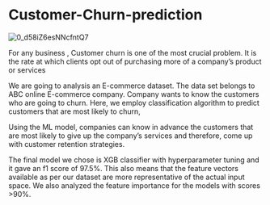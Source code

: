 # Customer-Churn-prediction
![0_d58iZ6esNNcfntQ7](https://user-images.githubusercontent.com/107294232/212125645-5784770b-a930-4edb-9d62-127e00765c44.jpg)

For any business , Customer churn is one of the most crucial problem. 
It is the rate at which clients opt out of purchasing more of a company’s product or services

We are going to analysis an E-commerce dataset. The data set belongs to ABC online E-commerce company. 
Company wants to know the customers who are going to churn. Here, 
we employ classification algorithm to predict customers that are most likely to churn,

Using the ML model, companies can know in advance the customers that are most likely to give up the company’s services and therefore, 
come up with customer retention strategies.

The final model we chose is XGB classifier with hyperparameter tuning and it gave an f1 score of 97.5%. 
This also means that the feature vectors available as per our dataset are more representative of the actual input space. 
We also analyzed the feature importance for the models with scores >90%.
